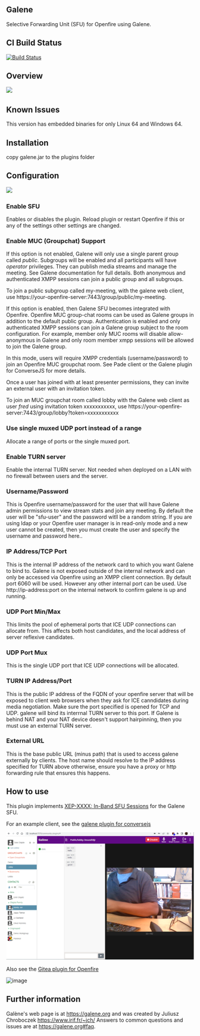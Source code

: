 ## Galene
Selective Forwarding Unit (SFU) for Openfire using Galene.

## CI Build Status

[![Build Status](https://github.com/igniterealtime/openfire-galene-plugin/workflows/Java%20CI/badge.svg)](https://github.com/igniterealtime/openfire-galene-plugin/actions)

## Overview
<img src="https://igniterealtime.github.io/openfire-galene-plugin/galene-summary.png" />

## Known Issues

This version has embedded binaries for only Linux 64 and Windows 64.

## Installation

copy galene.jar to the plugins folder

## Configuration
<img src="https://github.com/user-attachments/assets/d7246327-3c6d-4cc1-9f84-0a652e0c91c6" />

### Enable SFU
Enables or disables the plugin. Reload plugin or restart Openfire if this or any of the settings other settings are changed.

### Enable MUC (Groupchat) Support
If this option is not enabled, Galene will only use a single parent group called *public*. Subgroups will be enabled and all participants will have *operator* privileges. They can publish media streams and manage the meeting. See Galene documentation for full details. Both anonymous and  authenticated XMPP sessions can join a public group and all subgroups. 

To join a public subgroup called my-meeting, with the galene web client, use https://your-openfire-server:7443/group/public/my-meeting. 

If this option is enabled, then Galene SFU becomes integrated with Openfire. Openfire MUC group-chat rooms can be used as Galene groups in addition to the default public group. Authentication is enabled and only authenticated XMPP sessions can join a Galene group subject to the room configuration. For example, member only MUC rooms will disable allow-anonymous in Galene and only room member xmpp sessions will be allowed to join the Galene group.

In this mode, users will require XMPP credentials (username/password) to join an Openfire MUC groupchat room. See Pade client or the Galene plugin for ConverseJS for more details.

Once a user has joined with at least presenter permissions, they can invite an external user with an invitation token.

To join an MUC groupchat room called lobby with the Galene web client as user *fred* using invitation token xxxxxxxxxxx, use https://your-openfire-server:7443/group/lobby?token=xxxxxxxxxxx

### Use single muxed UDP port instead of a range
Allocate a range of ports or the single muxed port.

### Enable TURN server
Enable the internal TURN server. Not needed when deployed on a LAN with no firewall between users and the server.

### Username/Password
This is Openfire username/password for the user that will have Galene admin permissions to view stream stats and join any meeting. By default the user will be "sfu-user" and the password witll be a random string. If you are using ldap or your Openfire user manager is in read-only mode and a new user cannot be created, then you must create the user and specify the username and password here..

### IP Address/TCP Port
This is the internal IP address of the network card to which you want Galene to bind to. Galene is not exposed outside of the internal network and can only be accessed via Openfire using an XMPP client connection. By default port 6060 will be used. However any other internal port can be used. Use http://ip-address:port on the internal network to confirm galene is up and running.

### UDP Port Min/Max
This limits the pool of ephemeral ports that ICE UDP connections can allocate from. This affects both host candidates, and the local address of server reflexive candidates.

### UDP Port Mux
This is the single UDP port that ICE UDP connections will be allocated.

### TURN IP Address/Port
This is the public IP address of the FQDN of your openfire server that will be exposed to client web browsers when they ask for ICE canndidates during media negotiation. Make sure the port specified is opened for TCP and UDP. galene will bind its interrnal TURN server to this port. If Galene is behind NAT and your NAT device doesn't support hairpinning, then you must use an external TURN server. 

### External URL
This is the base public URL (minus path) that is used to access galene externally by clients. The host name should resolve to the IP address specified for TURN above otherwise, ensure you have a proxy or http forwarding rule that ensures this happens.

## How to use

This plugin implements [XEP-XXXX: In-Band SFU Sessions](https://igniterealtime.github.io/openfire-galene-plugin/xep/xep-xxx-sfu_01-01.xml) for the Galene SFU. 

For an example client, see the [galene plugin for conversejs](https://github.com/conversejs/community-plugins/tree/master/packages/galene)

<img src="https://github.com/conversejs/community-plugins/blob/master/packages/galene/galene.png?raw=true" />

Also see the [Gitea plugin for Openfire](https://github.com/igniterealtime/openfire-zgitea-plugin)

![image](https://user-images.githubusercontent.com/110731/180422009-3ef9255b-0f27-4b93-b06a-f250aeaf69c1.png)

## Further information

Galène's web page is at <https://galene.org> and was created by Juliusz Chroboczek <https://www.irif.fr/~jch/>
Answers to common questions and issues are at <https://galene.org#faq>.


